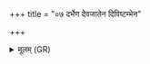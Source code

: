 +++
title = "०७ दर्भेण देवजातेन दिविष्टम्भेन"

+++
<details><summary>मूलम् (GR)</summary>

दर्भेण देवजातेन  
दिविष्टम्भेन शश्वद् इत् ।  
तेनाहं सस्वतो जनाँ  
असनं सनवानि च ॥
</details>